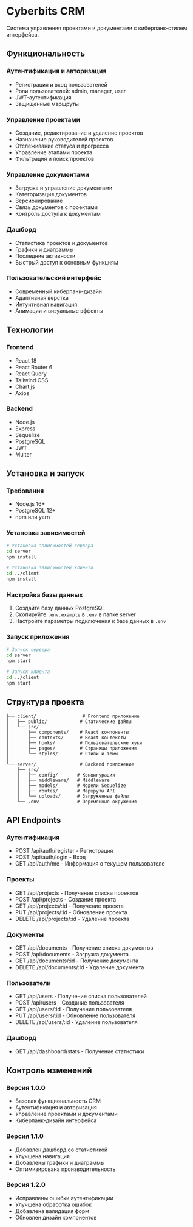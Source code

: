 # Cyberbits CRM

Система управления проектами и документами с киберпанк-стилем интерфейса.

## Функциональность

### Аутентификация и авторизация
- Регистрация и вход пользователей
- Роли пользователей: admin, manager, user
- JWT-аутентификация
- Защищенные маршруты

### Управление проектами
- Создание, редактирование и удаление проектов
- Назначение руководителей проектов
- Отслеживание статуса и прогресса
- Управление этапами проекта
- Фильтрация и поиск проектов

### Управление документами
- Загрузка и управление документами
- Категоризация документов
- Версионирование
- Связь документов с проектами
- Контроль доступа к документам

### Дашборд
- Статистика проектов и документов
- Графики и диаграммы
- Последние активности
- Быстрый доступ к основным функциям

### Пользовательский интерфейс
- Современный киберпанк-дизайн
- Адаптивная верстка
- Интуитивная навигация
- Анимации и визуальные эффекты

## Технологии

### Frontend
- React 18
- React Router 6
- React Query
- Tailwind CSS
- Chart.js
- Axios

### Backend
- Node.js
- Express
- Sequelize
- PostgreSQL
- JWT
- Multer

## Установка и запуск

### Требования
- Node.js 16+
- PostgreSQL 12+
- npm или yarn

### Установка зависимостей
```bash
# Установка зависимостей сервера
cd server
npm install

# Установка зависимостей клиента
cd ../client
npm install
```

### Настройка базы данных
1. Создайте базу данных PostgreSQL
2. Скопируйте `.env.example` в `.env` в папке server
3. Настройте параметры подключения к базе данных в `.env`

### Запуск приложения
```bash
# Запуск сервера
cd server
npm start

# Запуск клиента
cd ../client
npm start
```

## Структура проекта

```
├── client/                 # Frontend приложение
│   ├── public/            # Статические файлы
│   └── src/
│       ├── components/    # React компоненты
│       ├── contexts/      # React контексты
│       ├── hooks/         # Пользовательские хуки
│       ├── pages/         # Страницы приложения
│       └── styles/        # Стили и темы
│
└── server/                # Backend приложение
    ├── src/
    │   ├── config/       # Конфигурация
    │   ├── middleware/   # Middleware
    │   ├── models/       # Модели Sequelize
    │   ├── routes/       # Маршруты API
    │   └── uploads/      # Загруженные файлы
    └── .env              # Переменные окружения
```

## API Endpoints

### Аутентификация
- POST /api/auth/register - Регистрация
- POST /api/auth/login - Вход
- GET /api/auth/me - Информация о текущем пользователе

### Проекты
- GET /api/projects - Получение списка проектов
- POST /api/projects - Создание проекта
- GET /api/projects/:id - Получение проекта
- PUT /api/projects/:id - Обновление проекта
- DELETE /api/projects/:id - Удаление проекта

### Документы
- GET /api/documents - Получение списка документов
- POST /api/documents - Загрузка документа
- GET /api/documents/:id - Получение документа
- DELETE /api/documents/:id - Удаление документа

### Пользователи
- GET /api/users - Получение списка пользователей
- POST /api/users - Создание пользователя
- GET /api/users/:id - Получение пользователя
- PUT /api/users/:id - Обновление пользователя
- DELETE /api/users/:id - Удаление пользователя

### Дашборд
- GET /api/dashboard/stats - Получение статистики

## Контроль изменений

### Версия 1.0.0
- Базовая функциональность CRM
- Аутентификация и авторизация
- Управление проектами и документами
- Киберпанк-дизайн интерфейса

### Версия 1.1.0
- Добавлен дашборд со статистикой
- Улучшена навигация
- Добавлены графики и диаграммы
- Оптимизирована производительность

### Версия 1.2.0
- Исправлены ошибки аутентификации
- Улучшена обработка ошибок
- Добавлена валидация форм
- Обновлен дизайн компонентов

